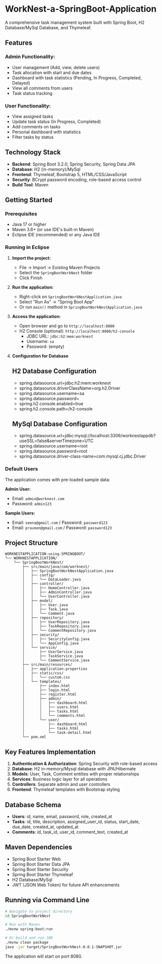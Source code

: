 # WorkNest-a-SpringBoot-Application

A comprehensive task management system built with Spring Boot, H2 Database/MySql Database, and Thymeleaf.

## Features

### Admin Functionality:
- User management (Add, view, delete users)
- Task allocation with start and due dates
- Dashboard with task statistics (Pending, In Progress, Completed, Delayed)
- View all comments from users
- Task status tracking

### User Functionality:
- View assigned tasks
- Update task status (In Progress, Completed)
- Add comments on tasks
- Personal dashboard with statistics
- Filter tasks by status

## Technology Stack

- **Backend**: Spring Boot 3.2.0, Spring Security, Spring Data JPA
- **Database**: H2 (in-memory)/MySql 
- **Frontend**: Thymeleaf, Bootstrap 5, HTML/CSS/JavaScript
- **Security**: BCrypt password encoding, role-based access control
- **Build Tool**: Maven

## Getting Started

### Prerequisites
- Java 17 or higher
- Maven 3.6+ (or use IDE's built-in Maven)
- Eclipse IDE (recommended) or any Java IDE

### Running in Eclipse

1. **Import the project:**
   - File → Import → Existing Maven Projects
   - Select the `SpringBootWorkNest` folder
   - Click Finish

2. **Run the application:**
   - Right-click on `SpringBootWorkNestApplication.java`
   - Select "Run As" → "Spring Boot App"
   - Or run `main()` method in `SpringBootWorkNestApplication.java`

3. **Access the application:**
   - Open browser and go to `http://localhost:8080`
   - H2 Console (optional): `http://localhost:8080/h2-console`
     - JDBC URL: `jdbc:h2:mem:worknest`
     - Username: `sa`
     - Password: (empty)

4. **Configuration for Database**
   ## H2 Database Configuration
   - spring.datasource.url=jdbc:h2:mem:worknest
   - spring.datasource.driverClassName=org.h2.Driver
   - spring.datasource.username=sa
   - spring.datasource.password=
   - spring.h2.console.enabled=true
   - spring.h2.console.path=/h2-console

   ## MySql Database Configuration
   - spring.datasource.url=jdbc:mysql://localhost:3306/worknestappdb?useSSL=false&serverTimezone=UTC
   - spring.datasource.username=root
   - spring.datasource.password=root
   - spring.datasource.driver-class-name=com.mysql.cj.jdbc.Driver


### Default Users

The application comes with pre-loaded sample data:

**Admin User:**
- Email: `admin@worknest.com`
- Password: `admin123`

**Sample Users:**
- Email: `veena@gmail.com` / Password: `password123`
- Email: `praveen@gmail.com` / Password: `password123`

## Project Structure

```
WORKNESTAPPLICATION-using-SPRINGBOOT/
└── WORKNESTAPPLICATION/
    └── SpringBootWorkNest/
        ├── src/main/java/com/worknest/
        │   ├── SpringBootWorkNestApplication.java
        │   ├── config/
        │   │   └── DataLoader.java
        │   ├── controller/
        │   │   ├── HomeController.java
        │   │   ├── AdminController.java
        │   │   └── UserController.java
        │   ├── model/
        │   │   ├── User.java
        │   │   ├── Task.java
        │   │   └── Comment.java
        │   ├── repository/
        │   │   ├── UserRepository.java
        │   │   ├── TaskRepository.java
        │   │   └── CommentRepository.java
        │   ├── security/
        │   │   ├── SecurityConfig.java
        │   │   └── AppConfig.java
        │   └── service/
        │       ├── UserService.java
        │       ├── TaskService.java
        │       └── CommentService.java
        ├── src/main/resources/
        │   ├── application.properties
        │   ├── static/css/
        │   │   └── custom.css
        │   └── templates/
        │       ├── index.html
        │       ├── login.html
        │       ├── register.html
        │       ├── admin/
        │       │   ├── dashboard.html
        │       │   ├── users.html
        │       │   ├── tasks.html
        │       │   └── comments.html
        │       └── user/
        │           ├── dashboard.html
        │           ├── tasks.html
        │           └── task-detail.html
        └── pom.xml
```

## Key Features Implementation

1. **Authentication & Authorization**: Spring Security with role-based access
2. **Database**: H2 in-memory/Mysql database with JPA/Hibernate
3. **Models**: User, Task, Comment entities with proper relationships
4. **Services**: Business logic layer for all operations
5. **Controllers**: Separate admin and user controllers
6. **Frontend**: Thymeleaf templates with Bootstrap styling

## Database Schema

- **Users**: id, name, email, password, role, created_at
- **Tasks**: id, title, description, assigned_user_id, status, start_date, due_date, created_at, updated_at
- **Comments**: id, task_id, user_id, comment_text, created_at

## Maven Dependencies

- Spring Boot Starter Web
- Spring Boot Starter Data JPA
- Spring Boot Starter Security
- Spring Boot Starter Thymeleaf
- H2 Database/MySql
- JWT (JSON Web Token) for future API enhancements

## Running via Command Line

```bash
# Navigate to project directory
cd SpringBootWorkNest

# Run with Maven
./mvnw spring-boot:run

# Or build and run JAR
./mvnw clean package
java -jar target/SpringBootWorkNest-0.0.1-SNAPSHOT.jar
```

The application will start on port 8080.




    
